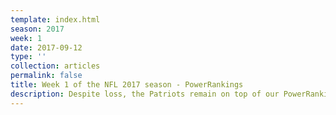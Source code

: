 ```yaml
---
template: index.html
season: 2017
week: 1
date: 2017-09-12
type: ''
collection: articles
permalink: false
title: Week 1 of the NFL 2017 season - PowerRankings
description: Despite loss, the Patriots remain on top of our PowerRankings
---
```



